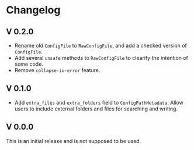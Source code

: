 # Changelog

## V 0.2.0

- Rename old `ConfigFile` to `RawConfigFile`, and add a checked version of `ConfigFile`.
- Add several `unsafe` methods to `RawConfigFile` to clearify the intention of some code.
- Remove `collapse-io-error` feature.

## V 0.1.0

- Add `extra_files` and `extra_folders` field to `ConfigPathMetadata`:
  Allow users to include external folders and files for searching and writing.

## V 0.0.0

This is an initial release and is not supposed to be used.
